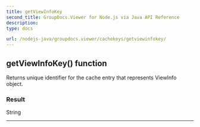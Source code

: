 ```yaml
---
title: getViewInfoKey
second_title: GroupDocs.Viewer for Node.js via Java API Reference
description: 
type: docs

url: /nodejs-java/groupdocs.viewer/cachekeys/getviewinfokey/
---
```


## getViewInfoKey()  function

 Returns unique identifier for the cache entry that represents  ViewInfo object.
 

### Result
String


---


